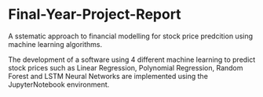 # Final-Year-Project-Report

A sstematic approach to financial modelling for stock price predcition using machine learning algorithms.


The development of a software using 4 different machine learning to predict stock prices such as Linear Regression, Polynomial Regression, Random Forest and LSTM Neural Networks are implemented using the JupyterNotebook environment.

